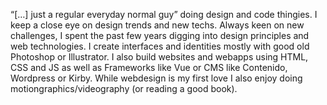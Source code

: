 “[…] just a regular everyday normal guy” doing design and code thingies.
I keep a close eye on design trends and new techs. Always keen on new challenges, I spent the past few years digging into design principles and web technologies.
I create interfaces and identities mostly with good old Photoshop or Illustrator. I also build websites and webapps using HTML, CSS and JS as well as Frameworks like Vue or CMS like Contenido, Wordpress or Kirby. While webdesign is my first love I also enjoy doing motiongraphics/videography (or reading a good book).

